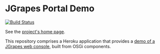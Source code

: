 JGrapes Portal Demo
===================

[![Build Status](https://travis-ci.org/mnlipp/heroku-portal-demo.svg?branch=master)](https://travis-ci.org/mnlipp/heroku-portal-demo)

See the [project's home page](https://mnlipp.github.io/jgrapes/).

This repository comprises a Heroku application that provides a 
[demo of a JGrapes web console](https://jgrapes-portal-demo.herokuapp.com/), 
built from OSGi components.
 
